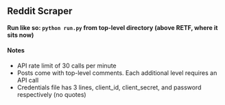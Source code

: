 ## Reddit Scraper

**Run like so: `python run.py` from top-level directory (above RETF, where it sits now)**

#### Notes

* API rate limit of 30 calls per minute
* Posts come with top-level comments. Each additional level requires an API call
* Credentials file has 3 lines, client_id, client_secret, and password respectively (no quotes)
